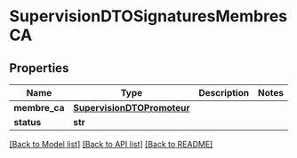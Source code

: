 # SupervisionDTOSignaturesMembresCA

## Properties
Name | Type | Description | Notes
------------ | ------------- | ------------- | -------------
**membre_ca** | [**SupervisionDTOPromoteur**](SupervisionDTOPromoteur.md) |  | 
**status** | **str** |  | 

[[Back to Model list]](../README.md#documentation-for-models) [[Back to API list]](../README.md#documentation-for-api-endpoints) [[Back to README]](../README.md)


